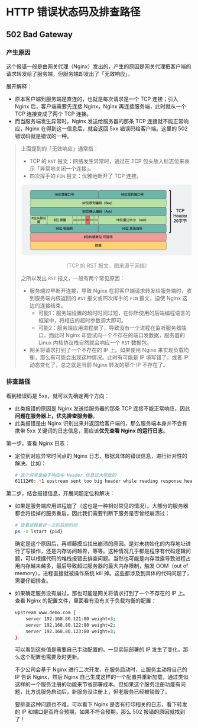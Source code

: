 # HTTP 错误状态码及排查路径

## 502 Bad Gateway

### 产生原因

这个报错一般是由网关代理（Nginx）发出的，产生的原因是网关代理把客户端的请求转发给了服务端，但服务端却发出了「无效响应」。

展开解释：

* 原本客户端到服务端是直连的，也就是每次请求是一个 TCP 连接；引入 Nginx 后，客户端需要先连接 Nginx，Nginx 再连接服务端，此时就从一个 TCP 连接变成了两个 TCP 连接。
* 而当服务端发生异常时，Nginx 发送给服务器的那条 TCP 连接就不能正常响应，Nginx 在得到这一信息后，就会返回 5xx 错误码给客户端。这里的 502 错误码就是错误的一种。

> 上面提到的「无效响应」通常指：
> 
> * TCP 的 `RST` 报文：网络发生异常时，通过在 TCP 包头放入标志位来表示「异常地关闭一个连接」。
> * 四次挥手的 `FIN` 报文：优雅地断开了 TCP 连接。
> 
> <div style="text-align: center;">
>   <img src="./assets/tcp-rst.jpg" alt="TCP 的 RST 报文，图来源于网络" style="width: 460px;">
>   <p style="text-align: center; color: #888;">（TCP 的 RST 报文，图来源于网络）</p>
> </div>
>
> 之所以发出 `RST` 报文，一般有两个常见原因：
>
> * 服务端过早断开连接，导致 Nginx 在将客户端请求转发给服务端时，收到服务端内核返回的 `RST` 报文或四次挥手的 `FIN` 报文，迫使 Nginx 这边的连接结束。
>   * 可能1：服务端设置的超时时间过短，在你所使用的后端编程语言的框架中，将相应的超时参数调大即可。
>   * 可能2：服务端应用进程崩了，导致没有一个进程在监听服务器端口，而此时 Nginx 却尝试向一个不存在的端口发数据，服务器的 Linux 内核协议栈自然就会响应一个 `RST` 数据包。
> * 网关将请求打到了一个不存在的 IP 上。如果使用 Nginx 来实现负载均衡，那么有可能会出现这种情况。此时有可能是 IP 填写错了，或者 IP 动态变化了，总之就是当前 Nginx 转发的那个 IP 不存在了。

### 排查路径

看到错误码是 5xx，就可以先确定两个方向：

* 此类报错的原因是 Nginx 发送给服务器的那条 TCP 连接不能正常响应，因此**问题在服务器上，优先排查服务器**。
* 此类报错是由 Nginx 识别出来并返回给客户端的，那么服务端本身并不会有携带 5xx 关键词的日志信息，而应该**优先查看 Nginx 的运行日志**。

第一步，查看 Nginx 日志：

* 定位到对应异常时间点的 Nginx 日志，根据具体的错误信息，进行针对性的解决。比如：
  ```bash
  # 这个异常是由于响应中 Header 信息过大导致的
  61112#0: *1 upstream sent too big header while reading response header from upstream
  ```

第二步，结合报错信息，开展问题定位和解决：

* 如果是服务端应用进程崩了（这也是一种相对常见的情况）。大部分的服务器都会将挂掉的服务重启，因此我们需要判断下服务是否曾经崩溃过：
  ```bash
  # 查看进程最近一次的启动时间
  ps -o lstart {pid}
  ```
  确定是这个原因后，再顺藤摸瓜找出崩溃的原因。是对未初始化的内存地址进行了写操作，还是内存访问越界，等等。这种情况几乎都是程序有代码逻辑问题，可以根据代码的堆栈报错去排查问题。当然也可能是内存泄露导致进程占用内存越来越多，最后导致超过服务器的最大内存限制，触发 OOM（out of memory），进程直接就被操作系统 kill 掉。这些都涉及到具体的代码问题了，需要仔细排查。
* 如果确定服务没有崩过，那也可能是网关将请求打到了一个不存在的 IP 上。查看 Nginx 的配置文件，里面看有没有关于负载均衡的配置：
  ```bash
  upstream www.demo.com {
      server 192.168.80.121:80 weight=3;
      server 192.168.80.122:80 weight=2;
      server 192.168.80.123:80 weight=3;
  }
  ```
  可以看到这些值是需要自己手动配置的。一旦实际部署的 IP 发生了变化，那么这个配置也需要及时更新。

  不少公司会基于 Nginx 进行二次开发，在服务启动时，让服务主动将自己的 IP 告诉 Nginx，然后 Nginx 自己生成这样的一个配置并重新加载，通过类似这样的一个服务注册的功能来节省部署成本。但如果这个服务注册功能有问题，比方说服务启动后，新服务没注册上，但老服务已经被销毁了。

  要排查这种问题也不难，可以看下 Nginx 是否有打印相关的日志，看下转发的 IP 和端口是否符合预期，如果不符合预期，那么 502 报错的原因就找到了！
